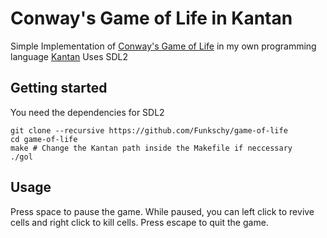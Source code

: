 # Conway's Game of Life in Kantan

Simple Implementation of [Conway's Game of Life](https://en.wikipedia.org/wiki/Conway%27s_Game_of_Life) in my own programming language [Kantan](https://github.com/funkschy/kantan-lang)
Uses SDL2

## Getting started
You need the dependencies for SDL2
```
git clone --recursive https://github.com/Funkschy/game-of-life
cd game-of-life
make # Change the Kantan path inside the Makefile if neccessary
./gol
```

## Usage
Press space to pause the game. While paused, you can left click to revive cells and right click to kill cells.
Press escape to quit the game.
